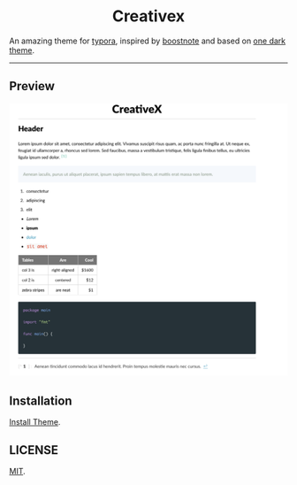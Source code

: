 <h1 style="text-align: center">Creativex</h1>

An amazing theme for [typora](https://typora.io/), inspired by [boostnote](https://github.com/BoostIO/Boostnote) and based on [one dark theme](https://github.com/andresmichel/one-dark-theme).

---

## Preview

![](images/creativex.png)

## Installation

[Install Theme](http://theme.typora.io/doc/Install-Theme/).

## LICENSE

[MIT](LICENSE).
